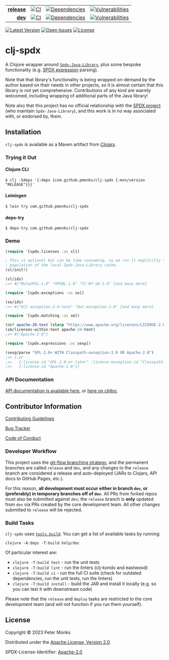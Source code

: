 | | | | |
|---:|:---:|:---:|:---:|
| [**release**](https://github.com/pmonks/clj-spdx/tree/release) | [![CI](https://github.com/pmonks/clj-spdx/actions/workflows/ci.yml/badge.svg?branch=release)](https://github.com/pmonks/clj-spdx/actions?query=workflow%3ACI+branch%3Arelease) | [![Dependencies](https://github.com/pmonks/clj-spdx/workflows/dependencies/badge.svg?branch=release)](https://github.com/pmonks/clj-spdx/actions?query=workflow%3Adependencies+branch%3Arelease) | [![Vulnerabilities](https://github.com/pmonks/clj-spdx/workflows/vulnerabilities/badge.svg?branch=release)](https://pmonks.github.io/clj-spdx/nvd/dependency-check-report.html) |
| [**dev**](https://github.com/pmonks/clj-spdx/tree/dev)  | [![CI](https://github.com/pmonks/clj-spdx/actions/workflows/ci.yml/badge.svg?branch=dev)](https://github.com/pmonks/clj-spdx/actions?query=workflow%3ACI+branch%3Adev) | [![Dependencies](https://github.com/pmonks/clj-spdx/workflows/dependencies/badge.svg?branch=dev)](https://github.com/pmonks/clj-spdx/actions?query=workflow%3Adependencies+branch%3Adev) | [![Vulnerabilities](https://github.com/pmonks/clj-spdx/workflows/vulnerabilities/badge.svg?branch=dev)](https://github.com/pmonks/clj-spdx/actions?query=workflow%3Avulnerabilities+branch%3Adev) |

[![Latest Version](https://img.shields.io/clojars/v/com.github.pmonks/clj-spdx)](https://clojars.org/com.github.pmonks/clj-spdx/) [![Open Issues](https://img.shields.io/github/issues/pmonks/clj-spdx.svg)](https://github.com/pmonks/clj-spdx/issues) [![License](https://img.shields.io/github/license/pmonks/clj-spdx.svg)](https://github.com/pmonks/clj-spdx/blob/release/LICENSE)


# clj-spdx

A Clojure wrapper around [`Spdx-Java-Library`](https://github.com/spdx/Spdx-Java-Library), plus some bespoke functionality (e.g. [SPDX expression](https://spdx.github.io/spdx-spec/v2.3/SPDX-license-expressions/) parsing).

Note that that library's functionality is being wrapped on-demand by the author based on their needs in other projects, so it is almost certain that this library is not yet comprehensive. Contributions of any kind are warmly welcomed, including wrapping of additional parts of the Java library!

Note also that this project has no official relationship with the [SPDX project](https://spdx.dev/) (who maintain `Spdx-Java-Library`), and this work is in no way associated with, or endorsed by, them.

## Installation

`clj-spdx` is available as a Maven artifact from [Clojars](https://clojars.org/com.github.pmonks/clj-spdx).

### Trying it Out

#### Clojure CLI

```shell
$ clj -Sdeps '{:deps {com.github.pmonks/clj-spdx {:mvn/version "RELEASE"}}}'
```

#### Leiningen

```shell
$ lein try com.github.pmonks/clj-spdx
```

#### deps-try

```shell
$ deps-try com.github.pmonks/clj-spdx
```

### Demo

```clojure
(require '[spdx.licenses :as sl])

; This is optional but can be time consuming, so we run it explicitly to force
; population of the local Spdx-Java-Library cache.
(sl/init!)

(sl/ids)
;=> #{"MulanPSL-1.0" "OPUBL-1.0" "CC-BY-SA-1.0" [and many more]

(require '[spdx.exceptions :as se])

(se/ids)
;=> #{"GCC-exception-2.0-note" "Qwt-exception-1.0" [and many more]

(require '[spdx.matching :as sm])

(def apache-20-text (slurp "https://www.apache.org/licenses/LICENSE-2.0.txt"))
(sm/licenses-within-text apache-20-text)
;=> #{"Apache-2.0"}

(require '[spdx.expressions :as sexp])

(sexp/parse "GPL-2.0+ WITH Classpath-exception-2.0 OR Apache-2.0")
;=> [:or
;=>   {:license-id "GPL-2.0-or-later" :license-exception-id "Classpath-exception-2.0"}
;=>   {:license-id "Apache-2.0"}]
```

### API Documentation

[API documentation is available here](https://pmonks.github.io/clj-spdx/), or [here on cljdoc](https://cljdoc.org/d/com.github.pmonks/clj-spdx/).

## Contributor Information

[Contributing Guidelines](https://github.com/pmonks/clj-spdx/blob/release/.github/CONTRIBUTING.md)

[Bug Tracker](https://github.com/pmonks/clj-spdx/issues)

[Code of Conduct](https://github.com/pmonks/clj-spdx/blob/release/.github/CODE_OF_CONDUCT.md)

### Developer Workflow

This project uses the [git-flow branching strategy](https://nvie.com/posts/a-successful-git-branching-model/), and the permanent branches are called `release` and `dev`, and any changes to the `release` branch are considered a release and auto-deployed (JARs to Clojars, API docs to GitHub Pages, etc.).

For this reason, **all development must occur either in branch `dev`, or (preferably) in temporary branches off of `dev`.**  All PRs from forked repos must also be submitted against `dev`; the `release` branch is **only** updated from `dev` via PRs created by the core development team.  All other changes submitted to `release` will be rejected.

### Build Tasks

`clj-spdx` uses [`tools.build`](https://clojure.org/guides/tools_build). You can get a list of available tasks by running:

```
clojure -A:deps -T:build help/doc
```

Of particular interest are:

* `clojure -T:build test` - run the unit tests
* `clojure -T:build lint` - run the linters (clj-kondo and eastwood)
* `clojure -T:build ci` - run the full CI suite (check for outdated dependencies, run the unit tests, run the linters)
* `clojure -T:build install` - build the JAR and install it locally (e.g. so you can test it with downstream code)

Please note that the `release` and `deploy` tasks are restricted to the core development team (and will not function if you run them yourself).

## License

Copyright © 2023 Peter Monks

Distributed under the [Apache License, Version 2.0](http://www.apache.org/licenses/LICENSE-2.0).

SPDX-License-Identifier: [Apache-2.0](https://spdx.org/licenses/Apache-2.0)
